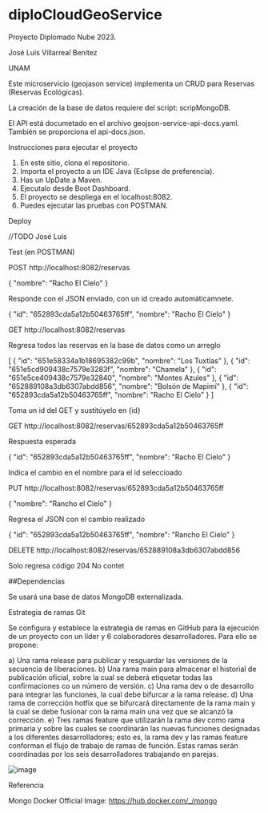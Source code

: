 # diploCloudGeoService
Proyecto Diplomado Nube 2023.

José Luis Villarreal Benítez

UNAM

Este microservicio (geojason service) implementa un CRUD para Reservas (Reservas Ecológicas).

La creación de la base de datos requiere del script: scripMongoDB.

El API está documetado en el archivo geojson-service-api-docs.yaml. También se proporciona el api-docs.json.


Instrucciones para ejecutar el proyecto

1. En este sitio, clona el repositorio.
2. Importa el proyecto a un IDE Java (Eclipse de preferencia).
3. Has un UpDate a Maven.
4. Ejecutalo desde Boot Dashboard.
5. El proyecto se despliega en el localhost:8082.
6. Puedes ejecutar las pruebas con POSTMAN.



Deploy

//TODO José Luis

Test (en POSTMAN)

POST http://localhost:8082/reservas

{
    "nombre": "Racho El Cielo"
}

Responde con el JSON enviado, con un id creado automáticamnete.

{
    "id": "652893cda5a12b50463765ff",
    "nombre": "Racho El Cielo"
}


GET http://localhost:8082/reservas

Regresa todos las reservas en la base de datos como un arreglo

[
    {
        "id": "651e58334a1b18695382c99b",
        "nombre": "Los Tuxtlas"
    },
    {
        "id": "651e5cd909438c7579e3283f",
        "nombre": "Chamela"
    },
    {
        "id": "651e5ce409438c7579e32840",
        "nombre": "Montes Azules"
    },
    {
        "id": "652889108a3db6307abdd856",
        "nombre": "Bolsón de Mapimí"
    },
    {
        "id": "652893cda5a12b50463765ff",
        "nombre": "Racho El Cielo"
    }
]


Toma un id del GET y sustitúyelo en {id}

GET http://localhost:8082/reservas/652893cda5a12b50463765ff

Respuesta esperada

{
    "id": "652893cda5a12b50463765ff",
    "nombre": "Racho El Cielo"
}

Indica el cambio en el nombre para el id seleccioado

PUT http://localhost:8082/reservas/652893cda5a12b50463765ff

{
  "nombre": "Rancho el Cielo"
}

Regresa el JSON con el cambio realizado

{
    "id": "652893cda5a12b50463765ff",
    "nombre": "Rancho El Cielo"
}


DELETE http://localhost:8082/reservas/652889108a3db6307abdd856

Solo regresa código 204 No contet

##Dependencias

Se usará una base de datos MongoDB externalizada.

Estrategia de ramas Git

Se configura y establece la estrategia de ramas en GitHub para la ejecución de un proyecto con un líder y 6 colaboradores desarrolladores. Para ello se propone:

a)	Una rama  release para publicar y resguardar las versiones de la secuencia de liberaciones.
b)	Una rama main para almacenar el historial de publicación oficial, sobre la cual se deberá etiquetar todas las confirmaciones co un número de versión.
c)	Una rama dev o de desarrollo para integrar las funciones, la cual debe bifurcar a la rama release.
d)	Una rama de corrección hotfix que se bifurcará directamente de la rama main y la cual se debe fusionar con la rama main una vez que se alcanzó la corrección.
e)	Tres ramas feature que utilizarán la rama dev como rama primaria y sobre las cuales se coordinarán las nuevas funciones designadas a los diferentes desarrolladores; esto es, la rama dev y las ramas feature conforman el flujo de trabajo de ramas de función. Estas ramas serán coordinadas por los seis desarrolladores trabajando en parejas.

![image](https://github.com/JoseLuisVB001/diploCloudGeoService/assets/117409168/5242e9e4-acd5-4892-8a21-92feff2e2e8b)


Referencia

Mongo Docker Official Image: https://hub.docker.com/_/mongo

